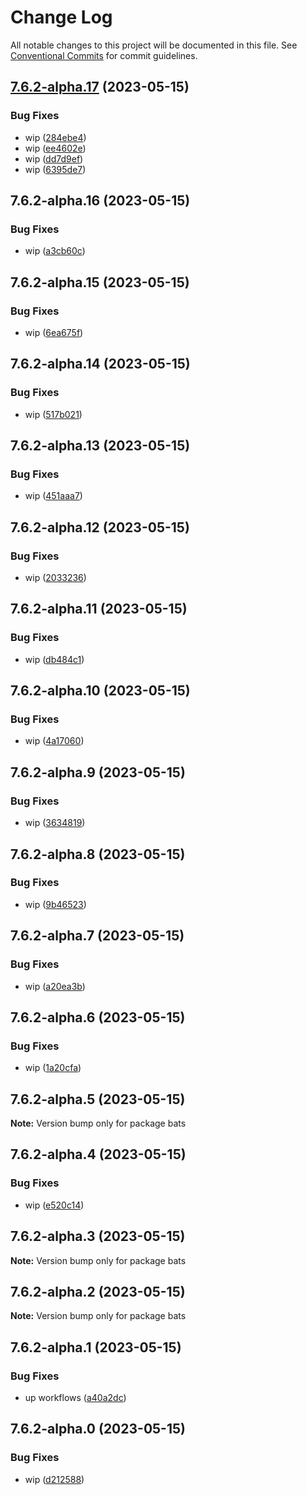 # Change Log

All notable changes to this project will be documented in this file.
See [Conventional Commits](https://conventionalcommits.org) for commit guidelines.

## [7.6.2-alpha.17](https://github.com/SocialGouv/docker/compare/bats@7.6.2-alpha.16...bats@7.6.2-alpha.17) (2023-05-15)


### Bug Fixes

* wip ([284ebe4](https://github.com/SocialGouv/docker/commit/284ebe442b8017a04ea0e7fa879b55c101a42dc4))
* wip ([ee4602e](https://github.com/SocialGouv/docker/commit/ee4602eed35d96a15f55058abf5508c94ef78897))
* wip ([dd7d9ef](https://github.com/SocialGouv/docker/commit/dd7d9efed0fb8125373c5bd6d967fbd6b35b9ac0))
* wip ([6395de7](https://github.com/SocialGouv/docker/commit/6395de7de8efd698266ed31036d8c34bcf1ca040))





## 7.6.2-alpha.16 (2023-05-15)


### Bug Fixes

* wip ([a3cb60c](https://github.com/SocialGouv/docker/commit/a3cb60ca529b8928e6488dbd82192eabc96827c0))





## 7.6.2-alpha.15 (2023-05-15)


### Bug Fixes

* wip ([6ea675f](https://github.com/SocialGouv/docker/commit/6ea675f1aa938d18d281975458ee8f37dc79cc68))





## 7.6.2-alpha.14 (2023-05-15)


### Bug Fixes

* wip ([517b021](https://github.com/SocialGouv/docker/commit/517b021f846166333ea0e160bd57237394d4be08))





## 7.6.2-alpha.13 (2023-05-15)


### Bug Fixes

* wip ([451aaa7](https://github.com/SocialGouv/docker/commit/451aaa72dadf830b65aa82b26d167761ad8008d6))





## 7.6.2-alpha.12 (2023-05-15)


### Bug Fixes

* wip ([2033236](https://github.com/SocialGouv/docker/commit/2033236efb30f1e692a892c3abb904ad15ecc886))





## 7.6.2-alpha.11 (2023-05-15)


### Bug Fixes

* wip ([db484c1](https://github.com/SocialGouv/docker/commit/db484c1c3ede3ed6e2f86fc27bcf63c010793508))





## 7.6.2-alpha.10 (2023-05-15)


### Bug Fixes

* wip ([4a17060](https://github.com/SocialGouv/docker/commit/4a1706073723fe31f062edc097e2e179a27ae712))





## 7.6.2-alpha.9 (2023-05-15)


### Bug Fixes

* wip ([3634819](https://github.com/SocialGouv/docker/commit/3634819e73c82b3fcd8765c6513665544ecdc3a7))





## 7.6.2-alpha.8 (2023-05-15)


### Bug Fixes

* wip ([9b46523](https://github.com/SocialGouv/docker/commit/9b465232f5141945142a6e713cfe048489810711))





## 7.6.2-alpha.7 (2023-05-15)


### Bug Fixes

* wip ([a20ea3b](https://github.com/SocialGouv/docker/commit/a20ea3b4a08bc9e48744ee92af1ae182aed0cdfa))





## 7.6.2-alpha.6 (2023-05-15)


### Bug Fixes

* wip ([1a20cfa](https://github.com/SocialGouv/docker/commit/1a20cfab512641823c2bd737113bbda75da5b5aa))





## 7.6.2-alpha.5 (2023-05-15)

**Note:** Version bump only for package bats





## 7.6.2-alpha.4 (2023-05-15)


### Bug Fixes

* wip ([e520c14](https://github.com/SocialGouv/docker/commit/e520c14d8b542147f38df6614f003e0a35e24830))





## 7.6.2-alpha.3 (2023-05-15)

**Note:** Version bump only for package bats





## 7.6.2-alpha.2 (2023-05-15)

**Note:** Version bump only for package bats





## 7.6.2-alpha.1 (2023-05-15)


### Bug Fixes

* up workflows ([a40a2dc](https://github.com/SocialGouv/docker/commit/a40a2dc58996f8b08a8dd58f4af94c11404120ba))





## 7.6.2-alpha.0 (2023-05-15)


### Bug Fixes

* wip ([d212588](https://github.com/SocialGouv/docker/commit/d212588d02c022d92a1a76a11217ba8d176a0ca9))
